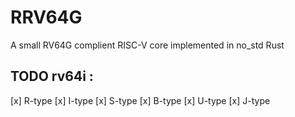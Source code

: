 # RRV64G
A small RV64G complient RISC-V core implemented in no_std Rust

## TODO rv64i :
[x] R-type
[x] I-type
[x] S-type
[x] B-type
[x] U-type
[x] J-type
